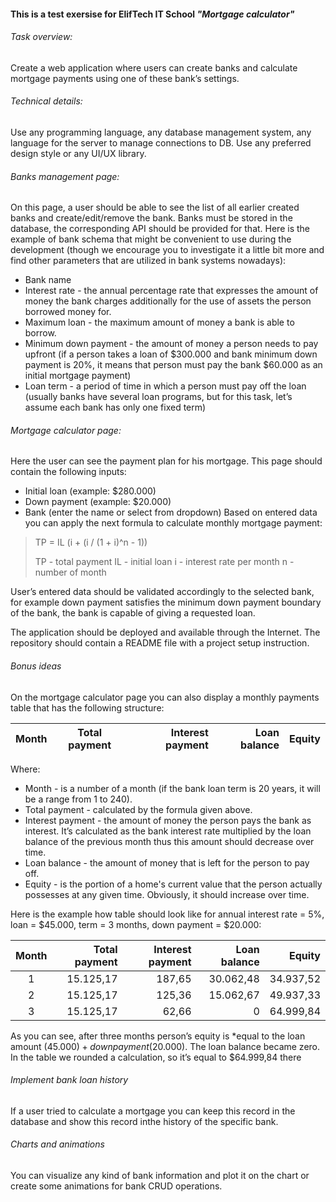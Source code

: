 #### This is a test exersise for ElifTech IT School *"Mortgage calculator"*

###### Task overview:
  Create a web application where users can create banks and calculate mortgage 
payments using one of these bank’s settings.

###### Technical details:
  Use any programming language, any database management system, any language 
for the server to manage connections to DB. Use any preferred design style 
or any UI/UX library.




###### Banks management page:
  On this page, a user should be able to see the list of all earlier created 
banks and create/edit/remove the bank. Banks must be stored in the database, 
the corresponding API should be provided for that. Here is the example of bank 
schema that might be convenient to use during the development (though we 
encourage you to investigate it a little bit more and find other parameters 
that are utilized in bank systems nowadays):
  - Bank name
  - Interest rate - the annual percentage rate that expresses the amount of
  money the bank charges additionally for the use of assets the person 
  borrowed money for.
  - Maximum loan - the maximum amount of money a bank is able to borrow.
  - Minimum down payment - the amount of money a person needs to pay upfront 
  (if a person takes a loan of $300.000 and bank minimum down payment is 20%, 
  it means that person must pay the bank $60.000 as an initial mortgage payment)
  - Loan term - a period of time in which a person must pay off the loan 
  (usually banks have several loan programs, but for this task, let’s assume 
  each bank has only one fixed term)

###### Mortgage calculator page:
  Here the user can see the payment plan for his mortgage. This page should 
contain the following inputs:
  - Initial loan (example: $280.000)
  - Down payment (example: $20.000)
  - Bank (enter the name or select from dropdown)
  Based on entered data you can apply the next formula to calculate monthly 
mortgage payment:

> TP = IL (i + (i / (1 + i)^n - 1))
>
> TP - total payment
> IL - initial loan
> i - interest rate per month
> n - number of month

  User’s entered data should be validated accordingly to the selected bank,
for example down payment satisfies the minimum down payment boundary of the
bank, the bank is capable of giving a requested loan.
	
  The application should be deployed and available through the Internet.
The repository should contain a README file with a project setup instruction.

###### Bonus ideas
  On the mortgage calculator page you can also display a monthly payments table
that has the following structure:

| Month | Total payment | Interest payment | Loan balance | Equity |
|:-----:|:-------------:|-----------------:|-------------:|-------:|

Where:
  - Month - is a number of a month (if the bank loan term is 20 years, it will
be a range from 1 to 240).
  - Total payment - calculated by the formula given above.
  - Interest payment - the amount of money the person pays the bank as interest.
It’s calculated as the bank interest rate multiplied by the loan balance of
the previous month thus this amount should decrease over time.
  - Loan balance - the amount of money that is left for the person to pay off. 
  - Equity - is the portion of a home's current value that the person actually
possesses at any given time. Obviously, it should increase over time.

  Here is the example how table should look like for annual interest rate = 5%,
loan = $45.000, term = 3 months, down payment = $20.000:

| Month | Total payment | Interest payment | Loan balance |   Equity   |
|:-----:|--------------:|-----------------:|-------------:|-----------:|
|   1   |      15.125,17|            187,65|     30.062,48|   34.937,52|
|   2   |      15.125,17|            125,36|     15.062,67|   49.937,33|
|   3   |      15.125,17|             62,66|             0|   64.999,84|

  As you can see, after three months person’s equity is *equal to the loan 
amount ($45.000) + down payment ($20.000). The loan balance became zero. In the
table we rounded a calculation, so it’s equal to $64.999,84 there

###### Implement bank loan history
  If a user tried to calculate a mortgage you can keep this record in the 
database and show this record inthe history of the specific bank.

######  Charts and animations
  You can visualize any kind of bank information and plot it on the chart or 
create some animations for bank CRUD operations. 
